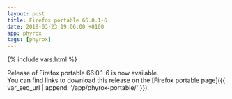 ```yaml
---
layout: post
title: Firefox portable 66.0.1-6
date: 2019-03-23 19:06:00 +0100
app: phyrox
tags: [phyrox]
---
```

{% include vars.html %}

Release of Firefox portable 66.0.1-6 is now available.<br />
You can find links to download this release on the [Firefox portable page]({{ var_seo_url | append: '/app/phyrox-portable/' }}).
